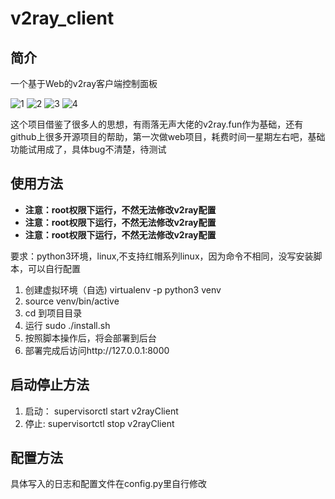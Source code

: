 # v2ray_client
## 简介

一个基于Web的v2ray客户端控制面板

![1](https://github.com/NoOne-hub/v2ray_client/blob/master/images/1.png
)
![2](https://github.com/NoOne-hub/v2ray_client/blob/master/images/2.png
)
![3](https://github.com/NoOne-hub/v2ray_client/blob/master/images/3.png
)
![4](https://github.com/NoOne-hub/v2ray_client/blob/master/images/4.png
)

这个项目借鉴了很多人的思想，有雨落无声大佬的v2ray.fun作为基础，还有github上很多开源项目的帮助，第一次做web项目，耗费时间一星期左右吧，基础功能试用成了，具体bug不清楚，待测试

## 使用方法
- **注意：root权限下运行，不然无法修改v2ray配置**
- **注意：root权限下运行，不然无法修改v2ray配置**
- **注意：root权限下运行，不然无法修改v2ray配置**

要求：python3环境，linux,不支持红帽系列linux，因为命令不相同，没写安装脚本，可以自行配置

1. 创建虚拟环境（自选) virtualenv -p python3 venv
2. source venv/bin/active
3. cd 到项目目录
4. 运行 sudo ./install.sh
5. 按照脚本操作后，将会部署到后台
6. 部署完成后访问http://127.0.0.1:8000


## 启动停止方法
1. 启动： supervisorctl start v2rayClient
2. 停止: supervisortctl stop v2rayClient




## 配置方法

具体写入的日志和配置文件在config.py里自行修改

